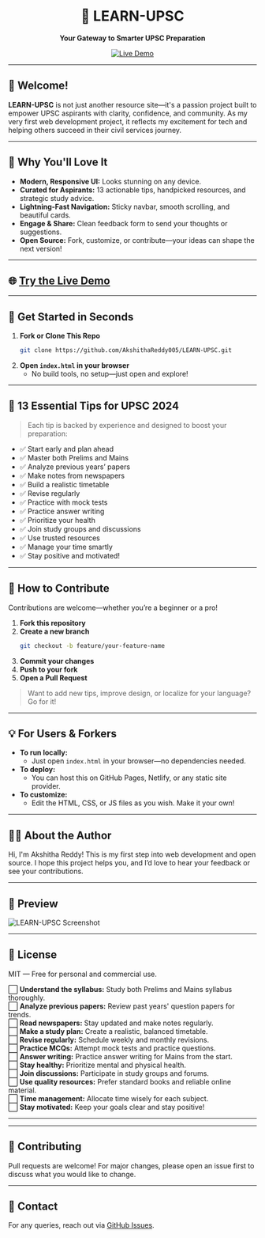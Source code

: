 <div align="center">
  <h1>🌟 LEARN-UPSC</h1>
  <p><b>Your Gateway to Smarter UPSC Preparation</b></p>
  <a href="https://akshithareddy005.github.io/LEARN-UPSC/">
    <img src="https://img.shields.io/badge/Live%20Demo-Explore%20Now-brightgreen?style=for-the-badge" alt="Live Demo" />
  </a>
</div>

---

## 👋 Welcome!
**LEARN-UPSC** is not just another resource site—it's a passion project built to empower UPSC aspirants with clarity, confidence, and community. As my very first web development project, it reflects my excitement for tech and helping others succeed in their civil services journey.

---

## 🚀 Why You'll Love It
- **Modern, Responsive UI:** Looks stunning on any device.
- **Curated for Aspirants:** 13 actionable tips, handpicked resources, and strategic study advice.
- **Lightning-Fast Navigation:** Sticky navbar, smooth scrolling, and beautiful cards.
- **Engage & Share:** Clean feedback form to send your thoughts or suggestions.
- **Open Source:** Fork, customize, or contribute—your ideas can shape the next version!

---

## 🌐 [Try the Live Demo](https://akshithareddy005.github.io/LEARN-UPSC/)

---

## 🏁 Get Started in Seconds
1. **Fork or Clone This Repo**
   ```sh
   git clone https://github.com/AkshithaReddy005/LEARN-UPSC.git
   ```
2. **Open `index.html` in your browser**
   - No build tools, no setup—just open and explore!

---

## 📝 13 Essential Tips for UPSC 2024
> Each tip is backed by experience and designed to boost your preparation:

- ✅ Start early and plan ahead
- ✅ Master both Prelims and Mains
- ✅ Analyze previous years’ papers
- ✅ Make notes from newspapers
- ✅ Build a realistic timetable
- ✅ Revise regularly
- ✅ Practice with mock tests
- ✅ Practice answer writing
- ✅ Prioritize your health
- ✅ Join study groups and discussions
- ✅ Use trusted resources
- ✅ Manage your time smartly
- ✅ Stay positive and motivated!

---

## 🤝 How to Contribute
Contributions are welcome—whether you’re a beginner or a pro!

1. **Fork this repository**
2. **Create a new branch**
   ```sh
   git checkout -b feature/your-feature-name
   ```
3. **Commit your changes**
4. **Push to your fork**
5. **Open a Pull Request**

> Want to add new tips, improve design, or localize for your language? Go for it!

---

## 💡 For Users & Forkers
- **To run locally:**
  - Just open `index.html` in your browser—no dependencies needed.
- **To deploy:**
  - You can host this on GitHub Pages, Netlify, or any static site provider.
- **To customize:**
  - Edit the HTML, CSS, or JS files as you wish. Make it your own!

---

## 🙋‍♀️ About the Author
Hi, I'm Akshitha Reddy! This is my first step into web development and open source. I hope this project helps you, and I’d love to hear your feedback or see your contributions.

---

## 📸 Preview
![LEARN-UPSC Screenshot](screenshot.png)

---

## 📄 License
MIT — Free for personal and commercial use.

:white_large_square: **Understand the syllabus:** Study both Prelims and Mains syllabus thoroughly.  
:white_large_square: **Analyze previous papers:** Review past years' question papers for trends.  
:white_large_square: **Read newspapers:** Stay updated and make notes regularly.  
:white_large_square: **Make a study plan:** Create a realistic, balanced timetable.  
:white_large_square: **Revise regularly:** Schedule weekly and monthly revisions.  
:white_large_square: **Practice MCQs:** Attempt mock tests and practice questions.  
:white_large_square: **Answer writing:** Practice answer writing for Mains from the start.  
:white_large_square: **Stay healthy:** Prioritize mental and physical health.  
:white_large_square: **Join discussions:** Participate in study groups and forums.  
:white_large_square: **Use quality resources:** Prefer standard books and reliable online material.  
:white_large_square: **Time management:** Allocate time wisely for each subject.  
:white_large_square: **Stay motivated:** Keep your goals clear and stay positive!  

---

---

## 🤝 Contributing
Pull requests are welcome! For major changes, please open an issue first to discuss what you would like to change.

---

## 📧 Contact
For any queries, reach out via [GitHub Issues](https://github.com/AkshithaReddy005/LEARN-UPSC/issues).
